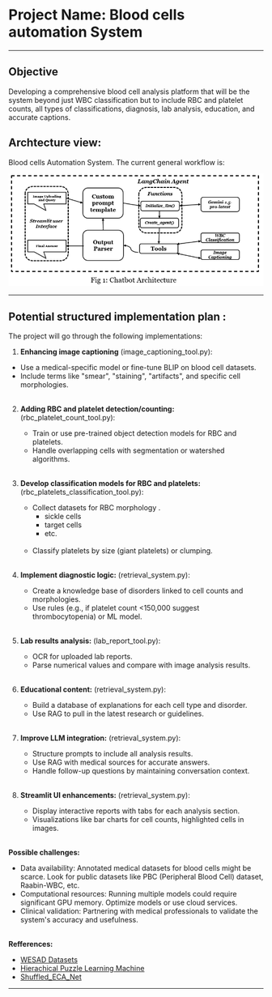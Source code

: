 
# Project Name: Blood cells automation System

---

## Objective

Developing a comprehensive blood cell analysis platform that will be the system beyond just WBC classification but to include RBC and platelet counts, all types of classifications, diagnosis, lab analysis, education, and accurate captions. 

## Archtecture view:

Blood cells Automation System. The current general workflow is:

<p align="center">
  <img src="https://github.com/ngasajr/Works_Summary/blob/main/Material/llm_blood_cell_automation.png" width="800" />
</p>

---

## Potential structured implementation plan :

The project will go through the following implementations:

1. **Enhancing image captioning** (image_captioning_tool.py): </br>
  - Use a medical-specific model or fine-tune BLIP on blood cell datasets. </br>
  - Include terms like "smear", "staining", "artifacts", and specific cell morphologies.</br></br>

2. **Adding RBC and platelet detection/counting:** (rbc_platelet_count_tool.py): </br>
   - Train or use pre-trained object detection models for RBC and platelets.</br>
   - Handle overlapping cells with segmentation or watershed algorithms.</br></br>

3. **Develop classification models for RBC and platelets:** (rbc_platelets_classification_tool.py):</br>
   - Collect datasets for RBC morphology .</br>
       - sickle cells</br>
       - target cells</br>
       - etc.</br></br>
   - Classify platelets by size (giant platelets) or clumping.</br></br>

4. **Implement diagnostic logic:** (retrieval_system.py): </br>
   - Create a knowledge base of disorders linked to cell counts and morphologies.</br>
   - Use rules (e.g., if platelet count <150,000 suggest thrombocytopenia) or ML model.</br></br>

5. **Lab results analysis:** (lab_report_tool.py): </br>
   - OCR for uploaded lab reports.</br>
   - Parse numerical values and compare with image analysis results.</br></br>

6. **Educational content:** (retrieval_system.py): </br>
   - Build a database of explanations for each cell type and disorder.</br>
   - Use RAG to pull in the latest research or guidelines.</br></br>

7. **Improve LLM integration:** (retrieval_system.py): </br>
   - Structure prompts to include all analysis results.</br>
   - Use RAG with medical sources for accurate answers.</br>
   - Handle follow-up questions by maintaining conversation context.</br></br>

8. **Streamlit UI enhancements:** (retrieval_system.py): </br>
   - Display interactive reports with tabs for each analysis section.</br>
   - Visualizations like bar charts for cell counts, highlighted cells in images.</br></br>

**Possible challenges:**
  - Data availability: Annotated medical datasets for blood cells might be scarce. Look for public datasets like PBC (Peripheral Blood Cell) dataset, Raabin-WBC, etc.</br>
  - Computational resources: Running multiple models could require significant GPU memory. Optimize models or use cloud services.</br>
  - Clinical validation: Partnering with medical professionals to validate the system's accuracy and usefulness.</br></br>
    


**Refferences:**
- [WESAD Datasets](https://archive.ics.uci.edu/dataset/465/wesad+wearable+stress+and+affect+detection)
- [Hierachical Puzzle Learning Machine](https://www.sciencedirect.com/science/article/pii/S1746809423000575)
- [Shuffled_ECA_Net](https://www.sciencedirect.com/science/article/pii/S0010482524013027)
  
---
